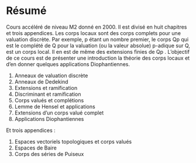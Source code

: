 # Résumé

Cours accéléré de niveau M2 donné en 2000. Il est divisé en huit chapitres et
trois appendices. Les corps locaux sont des corps complets pour une valuation
discrète. Par exemple, p étant un nombre premier, le corps Qp qui est le
complété de Q pour la valuation (ou la valeur absolue) p-adique sur Q, est un
corps local. Il en est de même des extensions finies de Qp . L’objectif de ce
cours est de présenter une introduction la théorie des corps locaux et d’en
donner quelques applications Diophantiennes.

1. Anneaux de valuation discrète
2. Anneaux de Dedekind
3. Extensions et ramification
4. Discriminant et ramification
5. Corps valués et complétions
6. Lemme de Hensel et applications
7. Extensions d’un corps valué complet
8. Applications Diophantiennes

Et trois appendices :
1. Espaces vectoriels topologiques et corps valués
2. Espaces de Baire
3. Corps des séries de Puiseux
